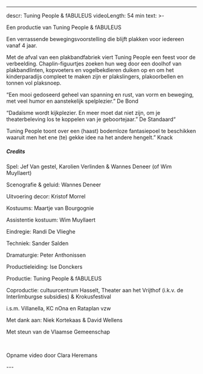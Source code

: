 
---
descr: Tuning People & fABULEUS
videoLength: 54 min
text: >-
  <p>Een productie van Tuning People &amp; fABULEUS</p><p>Een verrassende bewegingsvoorstelling die blijft plakken voor iedereen vanaf 4 jaar.</p><p>Met de afval van een plakbandfabriek viert Tuning People een feest voor de verbeelding. Chaplin-figuurtjes zoeken hun weg door een doolhof van plakbandlinten, kopvoeters en vogelbekdieren duiken op en om het kinderparadijs compleet te maken zijn er plakslingers, plakoorbellen en tonnen vol plaksnoep.</p><p>“Een mooi gedoseerd geheel van spanning en rust, van vorm en beweging, met veel humor en aanstekelijk spelplezier.” De Bond</p><p>“Dadaïsme wordt kijkplezier. En meer moet dat niet zijn, om je theaterbeleving los te koppelen van je geboortejaar.” De Standaard“</p><p>Tuning People toont over een (haast) bodemloze fantasiepoel te beschikken waaruit men het ene (te) gekke idee na het andere hengelt.” Knack</p><h5>Credits</h5><p>Spel: Jef Van gestel, Karolien Verlinden &amp; Wannes Deneer (of Wim Muyllaert) &nbsp;</p><p>Scenografie &amp; geluid: Wannes Deneer </p><p>Uitvoering decor: Kristof Morrel </p><p>Kostuums: Maartje van Bourgognie </p><p>Assistentie kostuum: Wim Muyllaert </p><p>Eindregie: Randi De Vlieghe </p><p>Techniek: Sander Salden </p><p>Dramaturgie: Peter Anthonissen </p><p>Productieleiding: Ise Donckers </p><p>Productie: Tuning People &amp; fABULEUS </p><p>Coproductie: cultuurcentrum Hasselt, Theater aan het Vrijthof (i.k.v. de Interlimburgse subsidies) &amp; Krokusfestival </p><p>i.s.m. Villanella, KC nOna en Rataplan vzw </p><p>Met dank aan: Niek Kortekaas &amp; David Wellens </p><p>Met steun van de Vlaamse Gemeenschap</p><p>‍</p><p>Opname video door Clara Heremans</p>
---
